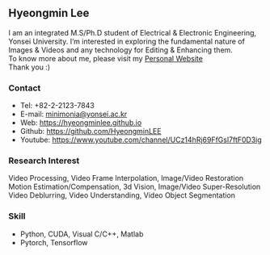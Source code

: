 ## Hyeongmin Lee

I am an integrated M.S/Ph.D student of Electrical & Electronic Engineering, Yonsei University. I’m interested in exploring the fundamental nature of Images & Videos and any technology for Editing & Enhancing them.  
To know more about me, please visit my [Personal Website](https://hyeongminlee.github.io/)  
Thank you :)

### Contact
- Tel: +82-2-2123-7843
- E-mail: minimonia@yonsei.ac.kr
- Web: https://hyeongminlee.github.io
- Github: https://github.com/HyeongminLEE
- Youtube: https://www.youtube.com/channel/UCz14hRj69FfGsl7ftF0D3ig

### Research Interest
Video Processing, Video Frame Interpolation, Image/Video Restoration
Motion Estimation/Compensation, 3d Vision, Image/Video Super-Resolution
Video Deblurring, Video Understanding, Video Object Segmentation

### Skill
- Python, CUDA, Visual C/C++, Matlab
- Pytorch, Tensorflow
